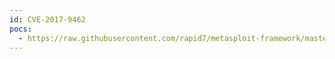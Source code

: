 ```yaml
---
id: CVE-2017-9462
pocs:
  - https://raw.githubusercontent.com/rapid7/metasploit-framework/master/modules/exploits/linux/ssh/mercurial_ssh_exec.rb
---
```

